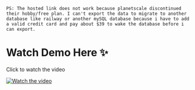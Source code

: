 `PS: The hosted link does not work because planetscale discontinued their hobby/free plan. I can't export the data to migrate to another database like railway or another mySQL database because i have to add a valid credit card and pay about $39 to wake the database before i can export.`

# Watch Demo Here ✨
Click to watch the video

[![Watch the video](https://i.vimeocdn.com/video/1950067409-ad88f67d9e974336f57eb148a9dad5fa966c98c0461387f130e63d17b88bfc2d-d?mw=1100&mh=620&q=70)](https://vimeo.com/1029679616)
<br />
<br />
